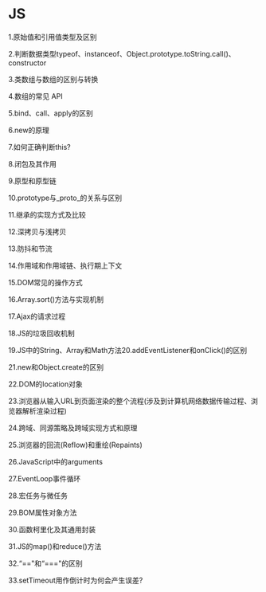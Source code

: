 # JS

1.原始值和引用值类型及区别

2.判断数据类型typeof、instanceof、Object.prototype.toString.call()、constructor

3.类数组与数组的区别与转换

4.数组的常见 API

5.bind、call、apply的区别

6.new的原理

7.如何正确判断this?

8.闭包及其作用

9.原型和原型链

10.prototype与_proto_的关系与区别

11.继承的实现方式及比较

12.深拷贝与浅拷贝

13.防抖和节流

14.作用域和作用域链、执行期上下文

15.DOM常见的操作方式

16.Array.sort()方法与实现机制

17.Ajax的请求过程

18.JS的垃圾回收机制

19.JS中的String、Array和Math方法20.addEventListener和onClick()的区别

21.new和Object.create的区别

22.DOM的location对象

23.浏览器从输入URL到页面渲染的整个流程(涉及到计算机网络数据传输过程、浏览器解析渲染过程)

24.跨域、同源策略及跨域实现方式和原理

25.浏览器的回流(Reflow)和重绘(Repaints)

26.JavaScript中的arguments

27.EventLoop事件循环

28.宏任务与微任务

29.BOM属性对象方法

30.函数柯里化及其通用封装

31.JS的map()和reduce()方法

32.“=="和“==="的区别

33.setTimeout用作倒计时为何会产生误差?
